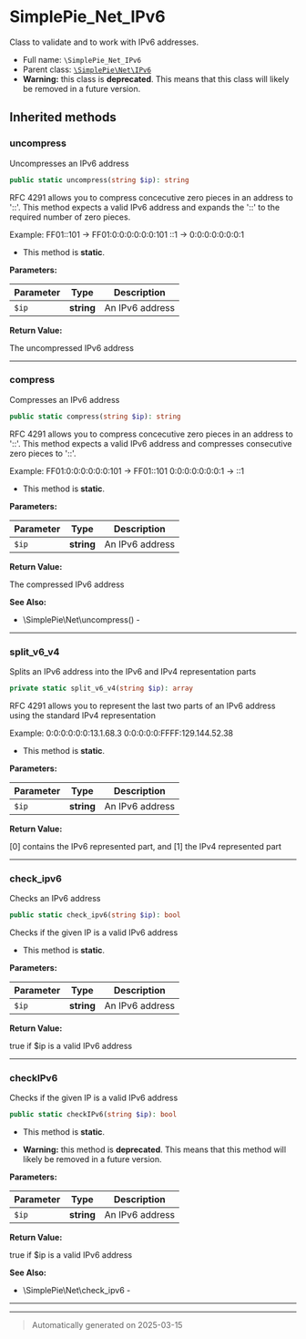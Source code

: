 
# SimplePie_Net_IPv6

Class to validate and to work with IPv6 addresses.



* Full name: `\SimplePie_Net_IPv6`
* Parent class: [`\SimplePie\Net\IPv6`](./SimplePie/Net/IPv6.md)
* **Warning:** this class is **deprecated**. This means that this class will likely be removed in a future version.






## Inherited methods


### uncompress

Uncompresses an IPv6 address

```php
public static uncompress(string $ip): string
```

RFC 4291 allows you to compress concecutive zero pieces in an address to
'::'. This method expects a valid IPv6 address and expands the '::' to
the required number of zero pieces.

Example:  FF01::101   ->  FF01:0:0:0:0:0:0:101
          ::1         ->  0:0:0:0:0:0:0:1

* This method is **static**.




**Parameters:**

| Parameter | Type | Description |
|-----------|------|-------------|
| `$ip` | **string** | An IPv6 address |


**Return Value:**

The uncompressed IPv6 address




***

### compress

Compresses an IPv6 address

```php
public static compress(string $ip): string
```

RFC 4291 allows you to compress concecutive zero pieces in an address to
'::'. This method expects a valid IPv6 address and compresses consecutive
zero pieces to '::'.

Example:  FF01:0:0:0:0:0:0:101   ->  FF01::101
          0:0:0:0:0:0:0:1        ->  ::1

* This method is **static**.




**Parameters:**

| Parameter | Type | Description |
|-----------|------|-------------|
| `$ip` | **string** | An IPv6 address |


**Return Value:**

The compressed IPv6 address




**See Also:**

* \SimplePie\Net\uncompress() - 

***

### split_v6_v4

Splits an IPv6 address into the IPv6 and IPv4 representation parts

```php
private static split_v6_v4(string $ip): array
```

RFC 4291 allows you to represent the last two parts of an IPv6 address
using the standard IPv4 representation

Example:  0:0:0:0:0:0:13.1.68.3
          0:0:0:0:0:FFFF:129.144.52.38

* This method is **static**.




**Parameters:**

| Parameter | Type | Description |
|-----------|------|-------------|
| `$ip` | **string** | An IPv6 address |


**Return Value:**

[0] contains the IPv6 represented part, and [1] the IPv4 represented part




***

### check_ipv6

Checks an IPv6 address

```php
public static check_ipv6(string $ip): bool
```

Checks if the given IP is a valid IPv6 address

* This method is **static**.




**Parameters:**

| Parameter | Type | Description |
|-----------|------|-------------|
| `$ip` | **string** | An IPv6 address |


**Return Value:**

true if $ip is a valid IPv6 address




***

### checkIPv6

Checks if the given IP is a valid IPv6 address

```php
public static checkIPv6(string $ip): bool
```



* This method is **static**.


* **Warning:** this method is **deprecated**. This means that this method will likely be removed in a future version.



**Parameters:**

| Parameter | Type | Description |
|-----------|------|-------------|
| `$ip` | **string** | An IPv6 address |


**Return Value:**

true if $ip is a valid IPv6 address




**See Also:**

* \SimplePie\Net\check_ipv6 - 

***


***
> Automatically generated on 2025-03-15
